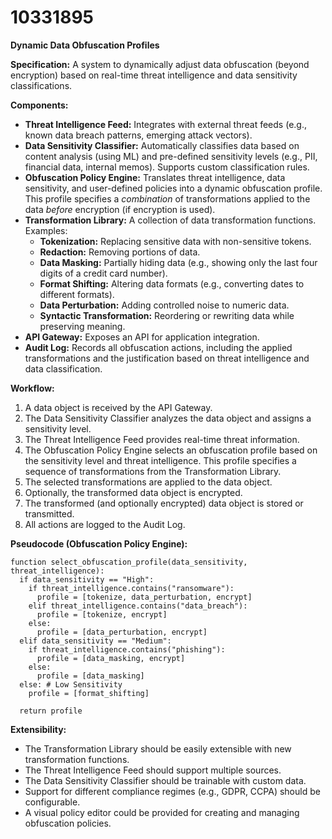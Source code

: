 # 10331895

**Dynamic Data Obfuscation Profiles**

**Specification:** A system to dynamically adjust data obfuscation (beyond encryption) based on real-time threat intelligence and data sensitivity classifications.

**Components:**

*   **Threat Intelligence Feed:** Integrates with external threat feeds (e.g., known data breach patterns, emerging attack vectors).
*   **Data Sensitivity Classifier:**  Automatically classifies data based on content analysis (using ML) and pre-defined sensitivity levels (e.g., PII, financial data, internal memos).  Supports custom classification rules.
*   **Obfuscation Policy Engine:**  Translates threat intelligence, data sensitivity, and user-defined policies into a dynamic obfuscation profile.  This profile specifies a *combination* of transformations applied to the data *before* encryption (if encryption is used).
*   **Transformation Library:**  A collection of data transformation functions.  Examples:
    *   **Tokenization:** Replacing sensitive data with non-sensitive tokens.
    *   **Redaction:** Removing portions of data.
    *   **Data Masking:** Partially hiding data (e.g., showing only the last four digits of a credit card number).
    *   **Format Shifting:** Altering data formats (e.g., converting dates to different formats).
    *   **Data Perturbation:** Adding controlled noise to numeric data.
    *   **Syntactic Transformation:**  Reordering or rewriting data while preserving meaning.
*   **API Gateway:** Exposes an API for application integration.
*   **Audit Log:** Records all obfuscation actions, including the applied transformations and the justification based on threat intelligence and data classification.

**Workflow:**

1.  A data object is received by the API Gateway.
2.  The Data Sensitivity Classifier analyzes the data object and assigns a sensitivity level.
3.  The Threat Intelligence Feed provides real-time threat information.
4.  The Obfuscation Policy Engine selects an obfuscation profile based on the sensitivity level and threat intelligence. This profile specifies a sequence of transformations from the Transformation Library.
5.  The selected transformations are applied to the data object.
6.  Optionally, the transformed data object is encrypted.
7.  The transformed (and optionally encrypted) data object is stored or transmitted.
8.  All actions are logged to the Audit Log.

**Pseudocode (Obfuscation Policy Engine):**

```
function select_obfuscation_profile(data_sensitivity, threat_intelligence):
  if data_sensitivity == "High":
    if threat_intelligence.contains("ransomware"):
      profile = [tokenize, data_perturbation, encrypt]
    elif threat_intelligence.contains("data_breach"):
      profile = [tokenize, encrypt]
    else:
      profile = [data_perturbation, encrypt]
  elif data_sensitivity == "Medium":
    if threat_intelligence.contains("phishing"):
      profile = [data_masking, encrypt]
    else:
      profile = [data_masking]
  else: # Low Sensitivity
    profile = [format_shifting]

  return profile
```

**Extensibility:**

*   The Transformation Library should be easily extensible with new transformation functions.
*   The Threat Intelligence Feed should support multiple sources.
*   The Data Sensitivity Classifier should be trainable with custom data.
*   Support for different compliance regimes (e.g., GDPR, CCPA) should be configurable.
*   A visual policy editor could be provided for creating and managing obfuscation policies.